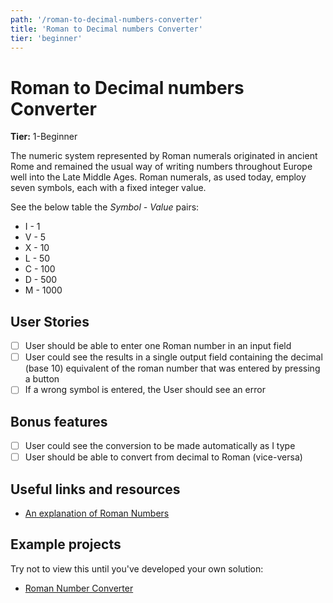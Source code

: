 ```yaml
---
path: '/roman-to-decimal-numbers-converter'
title: 'Roman to Decimal numbers Converter'
tier: 'beginner'
---
```


# Roman to Decimal numbers Converter

**Tier:** 1-Beginner

The numeric system represented by Roman numerals originated in ancient Rome and remained the
usual way of writing numbers throughout Europe well into the Late Middle Ages.
Roman numerals, as used today, employ seven symbols, each with a fixed integer value.

See the below table the _Symbol - Value_ pairs:

- I - 1
- V - 5
- X - 10
- L - 50
- C - 100
- D - 500
- M - 1000

## User Stories

- [ ] User should be able to enter one Roman number in an input field
- [ ] User could see the results in a single output field containing the decimal (base 10) equivalent of the roman number that was entered by pressing a button
- [ ] If a wrong symbol is entered, the User should see an error

## Bonus features

- [ ] User could see the conversion to be made automatically as I type
- [ ] User should be able to convert from decimal to Roman (vice-versa)

## Useful links and resources

- [An explanation of Roman Numbers](https://en.wikipedia.org/wiki/Roman_numerals)

## Example projects

Try not to view this until you've developed your own solution:

- [Roman Number Converter](https://www.calculatorsoup.com/calculators/conversions/roman-numeral-converter.php)
